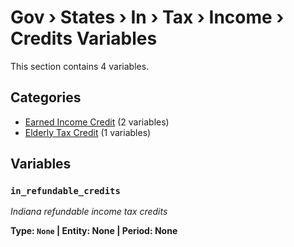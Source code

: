 # Gov › States › In › Tax › Income › Credits Variables

This section contains 4 variables.

## Categories

- [Earned Income Credit](earned_income_credit/index.md) (2 variables)
- [Elderly Tax Credit](elderly_tax_credit/index.md) (1 variables)

## Variables

### `in_refundable_credits`
*Indiana refundable income tax credits*

**Type: `None` | Entity: None | Period: None**
